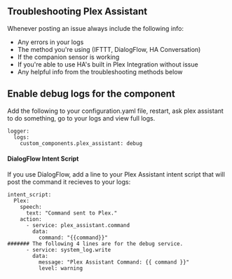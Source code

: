 ## Troubleshooting Plex Assistant

Whenever posting an issue always include the following info: 

* Any errors in your logs
* The method you're using (IFTTT, DialogFlow, HA Conversation)
* If the companion sensor is working
* If you're able to use HA's built in Plex Integration without issue
* Any helpful info from the troubleshooting methods below

## Enable debug logs for the component

Add the following to your configuration.yaml file, restart, ask plex assistant to do something, go to your logs and view full logs.

```
logger:
  logs:
    custom_components.plex_assistant: debug
```


#### DialogFlow Intent Script
If you use DialogFlow, add a line to your Plex Assistant intent script that will post the command it recieves to your logs:

```
intent_script:
  Plex:
    speech:
      text: "Command sent to Plex."
    action:
      - service: plex_assistant.command
        data:
          command: "{{command}}"
####### The following 4 lines are for the debug service.
      - service: system_log.write
        data:
          message: "Plex Assistant Command: {{ command }}"
          level: warning
```
